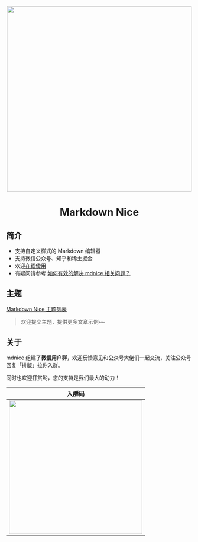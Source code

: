 <div align="center">
<a href="https://mdnice.com">
<img width="500" src="https://imgkr.cn-bj.ufileos.com/b4c806dd-caa2-43f4-82d9-796ce6716267.svg"/>
</a>
</div>
<h1 align="center">Markdown Nice</h1>

## 简介

- 支持自定义样式的 Markdown 编辑器
- 支持微信公众号、知乎和稀土掘金
- 欢迎[在线使用](https://mdnice.com/)
- 有疑问请参考 [如何有效的解决 mdnice 相关问题？](https://github.com/mdnice/markdown-nice/issues/163)

## 主题

[Markdown Nice 主题列表](https://preview.mdnice.com/themes/)

> 欢迎提交主题，提供更多文章示例~~

## 关于

mdnice 组建了**微信用户群**，欢迎反馈意见和公众号大佬们一起交流，关注公众号回复「排版」拉你入群。

同时也欢迎打赏哟，您的支持是我们最大的动力！

| 入群码                                                                                                |
| ----------------------------------------------------------------------------------------------------- |
| <img width="360px" src="https://imgkr.cn-bj.ufileos.com/c3690018-4a92-4766-ac7e-ac54dd54c093.jpg"/> |

